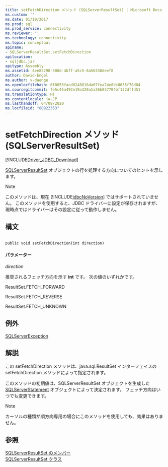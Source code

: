 ```yaml
---
title: setFetchDirection メソッド (SQLServerResultSet) | Microsoft Docs
ms.custom: ''
ms.date: 01/19/2017
ms.prod: sql
ms.prod_service: connectivity
ms.reviewer: ''
ms.technology: connectivity
ms.topic: conceptual
apiname:
- SQLServerResultSet.setFetchDirection
apilocation:
- sqljdbc.jar
apitype: Assembly
ms.assetid: 4ee82290-508d-4bff-a5c5-8a56338deef8
author: David-Engel
ms.author: v-daenge
ms.openlocfilehash: 6f0055facd8248816da07fea74e8dc8035f78d84
ms.sourcegitcommit: fe5c45a492e19a320a1a36b037704bf132dffd51
ms.translationtype: HT
ms.contentlocale: ja-JP
ms.lasthandoff: 04/08/2020
ms.locfileid: "80922353"
---
```

# <a name="setfetchdirection-method-sqlserverresultset"></a>setFetchDirection メソッド (SQLServerResultSet)
[!INCLUDE[Driver_JDBC_Download](../../../includes/driver_jdbc_download.md)]

  [SQLServerResultSet](../../../connect/jdbc/reference/sqlserverresultset-class.md) オブジェクトの行を処理する方向についてのヒントを示します。  
  
> [!NOTE]  
>  このメソッドは、現在 [!INCLUDE[jdbcNoVersion](../../../includes/jdbcnoversion_md.md)] ではサポートされていません。 このメソッドを使用すると、JDBC ドライバーに設定が保存されますが、現時点ではドライバーはその設定に従って動作しません。  
  
## <a name="syntax"></a>構文  
  
```  
  
public void setFetchDirection(int direction)  
```  
  
#### <a name="parameters"></a>パラメーター  
 *direction*  
  
 推奨されるフェッチ方向を示す **int** です。 次の値のいずれかです。  
  
 ResultSet.FETCH_FORWARD  
  
 ResultSet.FETCH_REVERSE  
  
 ResultSet.FETCH_UNKNOWN  
  
## <a name="exceptions"></a>例外  
 [SQLServerException](../../../connect/jdbc/reference/sqlserverexception-class.md)  
  
## <a name="remarks"></a>解説  
 この setFetchDirection メソッドは、java.sql.ResultSet インターフェイスの setFetchDirection メソッドによって指定されます。  
  
 このメソッドの初期値は、SQLServerResultSet オブジェクトを生成した [SQLServerStatement](../../../connect/jdbc/reference/sqlserverstatement-class.md) オブジェクトによって決定されます。 フェッチ方向はいつでも変更できます。  
  
> [!NOTE]  
>  カーソルの種類が順方向専用の場合にこのメソッドを使用しても、効果はありません。  
  
## <a name="see-also"></a>参照  
 [SQLServerResultSet のメンバー](../../../connect/jdbc/reference/sqlserverresultset-members.md)   
 [SQLServerResultSet クラス](../../../connect/jdbc/reference/sqlserverresultset-class.md)  
  
  
